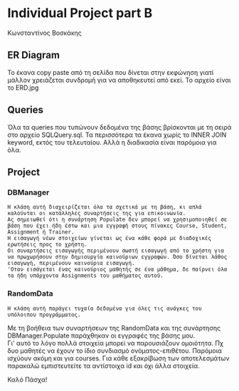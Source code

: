 # Individual Project part B

Κωνσταντίνος Βοσκάκης

## ER Diagram
Το έκανα copy paste από τη σελίδα που δίνεται στην εκφώνηση γιατί μάλλον χρειάζεται συνδρομή για να αποθηκευτεί από εκεί. Το αρχείο είναι το ERD.jpg

## Queries
Όλα τα queries που τυπώνουν δεδομένα της βάσης βρίσκονται με τη σειρά στο αρχείο SQLQuery.sql. Τα περισσότερα τα έκανα χωρίς το INNER JOIN keyword, εκτός του τελευταίου. Αλλά η διαδικασία είναι παρόμοια για όλα.

## Project

### DΒManager
	Η κλάση αυτή διαχειρίζεται όλα τα σχετικά με τη βάση, κι απλά καλούνται οι κατάλληλες συναρτήσεις της για επικοινωνία.
	Ας σημειωθεί ότι η συνάρτηση Populate δεν μπορεί να χρησιμοποιηθεί σε βάση που έχει ήδη έστω και μια εγγραφή στους πίνακες Course, Student, Assignment ή Trainer.
	Η εισαγωγή νέων στοιχείων γίνεται ως ένα κάθε φορά με διαδοχικές ερωτήσεις προς το χρήστη.
	Οι συναρτήσεις εισαγωγής περιμένουν σωστή εισαγωγή από το χρήστη για να πρωχωρήσουν στην δημιουργία καινούριων εγγραφών. Όσο δίνεται λάθος εισαγωγή, περιμένουν καινούρια εισαγωγή.
	'Οταν εισάγεται ένας καινούριος μαθητής σε ένα μάθημα, δε παίρνει όλα τα ήδη υπάρχοντα Assignments του μαθήματος αυτού.
	
### RandomData
	Η κλάση αυτή παράγει τυχαία δεδομένα για όλες τις ανάγκες του υπόλοιπου προγράμματος.
	
Με τη βοήθεια των συναρτήσεων της RandomData και της συνάρτησης DBManager.Populate παράχθηκαν οι εγγραφές της βάσης μου.	
Γι' αυτό το λόγο πολλά στοιχεία μπορεί να παρουσιάζουν ομοιότητα. Πχ δυο μαθητές να έχουν το ίδιο συνδιασμό ονόματος-επιθέτου. Παρόμοια ισχύουν ακόμη και για courses.
Για κάθε εξακρίβωση των αποτελεσμάτων παρακαλώ εμπιστευτείτε τα αντίστοιχα id και όχι άλλα στοιχεία.

Καλό Πάσχα!
